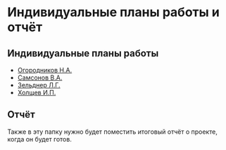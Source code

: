 # Индивидуальные планы работы и отчёт

## Индивидуальные планы работы

- [Огородников Н.А.](ogorodnikov.md)
- [Самсонов В.А.](samsonov.md)
- [Зельднер Л.Г.](zeldner.md)
- [Холщев И.П.](kholshchev.md)

## Отчёт

Также в эту папку нужно будет поместить итоговый отчёт о проекте, когда он будет готов.
